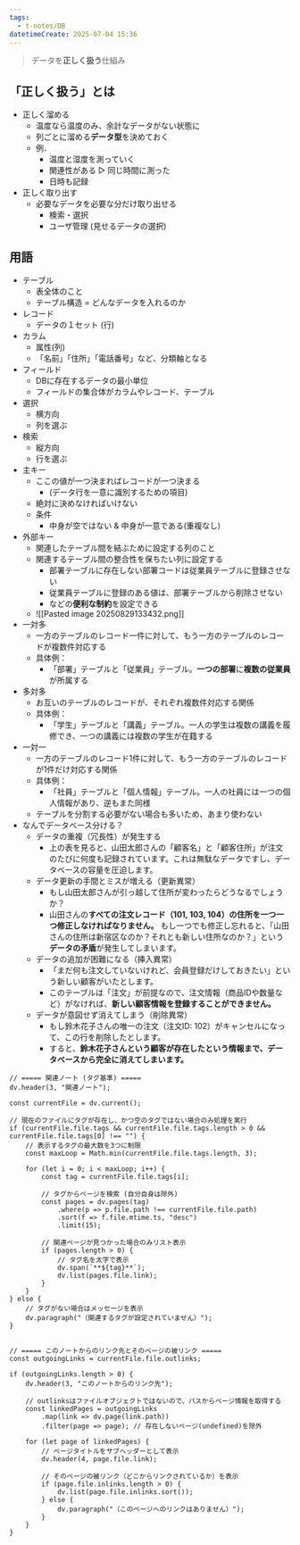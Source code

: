 ```yaml
---
tags:
  - t-notes/DB
datetimeCreate: 2025-07-04 15:36
---
```

> データを**正しく扱う**仕組み

## 「正しく扱う」とは

- 正しく溜める
	- 温度なら温度のみ、余計なデータがない状態に
	- 列ごとに溜める**データ型**を決めておく
	- 例．
		- 温度と湿度を測っていく
		- 関連性がある ▷ 同じ時間に測った
		- 日時も記録
- 正しく取り出す
	- 必要なデータを必要な分だけ取り出せる
		- 検索・選択
		- ユーザ管理 (見せるデータの選択)

## 用語

- テーブル
	- 表全体のこと
	- テーブル構造 = どんなデータを入れるのか
- レコード
	- データの１セット (行)
- カラム
	- 属性(列)
	- 「名前」「住所」「電話番号」など、分類軸となる
- フィールド
	- DBに存在するデータの最小単位
	- フィールドの集合体がカラムやレコード、テーブル
- 選択
	- 横方向
	- 列を選ぶ
- 検索
	- 縦方向
	- 行を選ぶ 
- 主キー
	- ここの値が一つ決まればレコードが一つ決まる
		- (データ行を一意に識別するための項目)
	- 絶対に決めなければいけない
	- 条件
		- 中身が空ではない & 中身が一意である(重複なし)
- 外部キー
	- 関連したテーブル間を結ぶために設定する列のこと
	- 関連するテーブル間の整合性を保ちたい列に設定する
		- 部署テーブルに存在しない部署コードは従業員テーブルに登録させない
		- 従業員テーブルに登録のある値は、部署テーブルから削除させない
		- などの**便利な制約**を設定できる
	- ![[Pasted image 20250829133432.png]]
- 一対多
	- 一方のテーブルのレコード一件に対して、もう一方のテーブルのレコードが複数件対応する
	- 具体例：
		- 「部署」テーブルと「従業員」テーブル。**一つの部署**に**複数の従業員**が所属する
- 多対多
	- お互いのテーブルのレコードが、それぞれ複数件対応する関係
	- 具体例：
		- 「学生」テーブルと「講義」テーブル。一人の学生は複数の講義を履修でき、一つの講義には複数の学生が在籍する
- 一対一
	- 一方のテーブルのレコード1件に対して、もう一方のテーブルのレコードが1件だけ対応する関係
	- 具体例：
		- 「社員」テーブルと「個人情報」テーブル。一人の社員には一つの個人情報があり、逆もまた同様
	- テーブルを分割する必要がない場合も多いため、あまり使わない
- なんでデータベース分ける？
	- データの重複（冗長性）が発生する
		- 上の表を見ると、山田太郎さんの「顧客名」と「顧客住所」が注文のたびに何度も記録されています。これは無駄なデータですし、データベースの容量を圧迫します。
	- データ更新の手間とミスが増える（更新異常）
		- もし山田太郎さんが引っ越して住所が変わったらどうなるでしょうか？  
		- 山田さんの**すべての注文レコード（101, 103, 104）の住所を一つ一つ修正しなければなりません。** もし一つでも修正し忘れると、「山田さんの住所は新宿区なのか？それとも新しい住所なのか？」という**データの矛盾**が発生してしまいます。
	- データの追加が困難になる（挿入異常）
		- 「まだ何も注文していないけれど、会員登録だけしておきたい」という新しい顧客がいたとします。  
		- このテーブルは「注文」が前提なので、注文情報（商品IDや数量など）がなければ、**新しい顧客情報を登録することができません。**
	- データが意図せず消えてしまう（削除異常）
		- もし鈴木花子さんの唯一の注文（注文ID: 102）がキャンセルになって、この行を削除したとします。  
		- すると、**鈴木花子さんという顧客が存在したという情報まで、データベースから完全に消えてしまいます。**




```dataviewjs
// ===== 関連ノート (タグ基準) =====
dv.header(3, "関連ノート");

const currentFile = dv.current();

// 現在のファイルにタグが存在し、かつ空のタグではない場合のみ処理を実行
if (currentFile.file.tags && currentFile.file.tags.length > 0 && currentFile.file.tags[0] !== "") {
    // 表示するタグの最大数を3つに制限
    const maxLoop = Math.min(currentFile.file.tags.length, 3);

    for (let i = 0; i < maxLoop; i++) {
        const tag = currentFile.file.tags[i];
        
        // タグからページを検索 (自分自身は除外)
        const pages = dv.pages(tag)
            .where(p => p.file.path !== currentFile.file.path) 
            .sort(f => f.file.mtime.ts, "desc")
            .limit(15);
        
        // 関連ページが見つかった場合のみリスト表示
        if (pages.length > 0) {
            // タグ名を太字で表示
            dv.span(`**${tag}**`); 
            dv.list(pages.file.link);
        }
    }
} else {
    // タグがない場合はメッセージを表示
    dv.paragraph("（関連するタグが設定されていません）");
}


// ===== このノートからのリンク先とそのページの被リンク =====
const outgoingLinks = currentFile.file.outlinks;

if (outgoingLinks.length > 0) {
    dv.header(3, "このノートからのリンク先");
    
    // outlinksはファイルオブジェクトではないので、パスからページ情報を取得する
    const linkedPages = outgoingLinks
        .map(link => dv.page(link.path))
        .filter(page => page); // 存在しないページ(undefined)を除外

    for (let page of linkedPages) {
        // ページタイトルをサブヘッダーとして表示
        dv.header(4, page.file.link);
        
        // そのページの被リンク（どこからリンクされているか）を表示
        if (page.file.inlinks.length > 0) {
            dv.list(page.file.inlinks.sort());
        } else {
            dv.paragraph("（このページへのリンクはありません）");
        }
    }
}
```